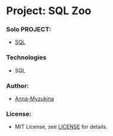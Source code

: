 # Project: SQL Zoo

### Solo PROJECT: 
- [SQL](https://www.theodinproject.com/courses/databases/lessons/sql?ref=lnav)

### Technologies
- SQL

### Author:
- [Anna-Myzukina](https://github.com/Anna-Myzukina)

### License:
- MIT License, see [LICENSE](LICENSE.md) for details.